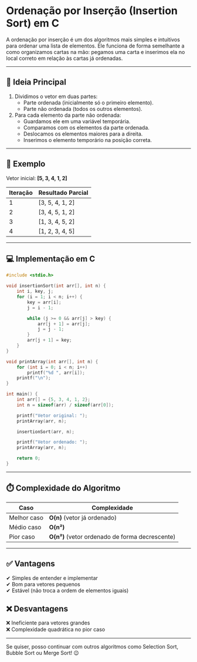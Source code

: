 # Ordenação por Inserção (Insertion Sort) em C

A ordenação por inserção é um dos algoritmos mais simples e intuitivos para ordenar uma lista de elementos. Ele funciona de forma semelhante a como organizamos cartas na mão: pegamos uma carta e inserimos ela no local correto em relação às cartas já ordenadas.

---

## 🧠 Ideia Principal

1. Dividimos o vetor em duas partes:
   - Parte ordenada (inicialmente só o primeiro elemento).
   - Parte não ordenada (todos os outros elementos).
2. Para cada elemento da parte não ordenada:
   - Guardamos ele em uma variável temporária.
   - Comparamos com os elementos da parte ordenada.
   - Deslocamos os elementos maiores para a direita.
   - Inserimos o elemento temporário na posição correta.

---

## 📌 Exemplo

Vetor inicial: **[5, 3, 4, 1, 2]**

| Iteração | Resultado Parcial          |
|----------|-----------------------------|
| 1        | [3, 5, 4, 1, 2]            |
| 2        | [3, 4, 5, 1, 2]            |
| 3        | [1, 3, 4, 5, 2]            |
| 4        | [1, 2, 3, 4, 5]            |

---

## 💻 Implementação em C

```c
#include <stdio.h>

void insertionSort(int arr[], int n) {
    int i, key, j;
    for (i = 1; i < n; i++) {
        key = arr[i];
        j = i - 1;

        while (j >= 0 && arr[j] > key) {
            arr[j + 1] = arr[j];
            j = j - 1;
        }
        arr[j + 1] = key;
    }
}

void printArray(int arr[], int n) {
    for (int i = 0; i < n; i++)
        printf("%d ", arr[i]);
    printf("\n");
}

int main() {
    int arr[] = {5, 3, 4, 1, 2};
    int n = sizeof(arr) / sizeof(arr[0]);

    printf("Vetor original: ");
    printArray(arr, n);

    insertionSort(arr, n);

    printf("Vetor ordenado: ");
    printArray(arr, n);

    return 0;
}
```

---

## ⏱️ Complexidade do Algoritmo

| Caso        | Complexidade |
|-------------|--------------|
| Melhor caso | **O(n)** (vetor já ordenado) |
| Médio caso  | **O(n²)** |
| Pior caso   | **O(n²)** (vetor ordenado de forma decrescente) |

---

## ✅ Vantagens
✔ Simples de entender e implementar  
✔ Bom para vetores pequenos  
✔ Estável (não troca a ordem de elementos iguais)

## ❌ Desvantagens
❌ Ineficiente para vetores grandes  
❌ Complexidade quadrática no pior caso

---

Se quiser, posso continuar com outros algoritmos como Selection Sort, Bubble Sort ou Merge Sort! 😉
